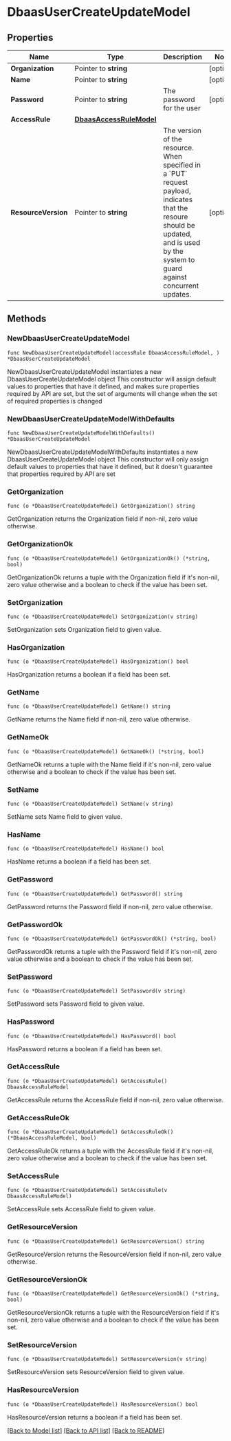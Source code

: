 # DbaasUserCreateUpdateModel

## Properties

Name | Type | Description | Notes
------------ | ------------- | ------------- | -------------
**Organization** | Pointer to **string** |  | [optional] 
**Name** | Pointer to **string** |  | [optional] 
**Password** | Pointer to **string** | The password for the user | [optional] 
**AccessRule** | [**DbaasAccessRuleModel**](DbaasAccessRuleModel.md) |  | 
**ResourceVersion** | Pointer to **string** | The version of the resource. When specified in a &#x60;PUT&#x60; request payload, indicates that the resoure should be updated, and is used by the system to guard against concurrent updates. | [optional] 

## Methods

### NewDbaasUserCreateUpdateModel

`func NewDbaasUserCreateUpdateModel(accessRule DbaasAccessRuleModel, ) *DbaasUserCreateUpdateModel`

NewDbaasUserCreateUpdateModel instantiates a new DbaasUserCreateUpdateModel object
This constructor will assign default values to properties that have it defined,
and makes sure properties required by API are set, but the set of arguments
will change when the set of required properties is changed

### NewDbaasUserCreateUpdateModelWithDefaults

`func NewDbaasUserCreateUpdateModelWithDefaults() *DbaasUserCreateUpdateModel`

NewDbaasUserCreateUpdateModelWithDefaults instantiates a new DbaasUserCreateUpdateModel object
This constructor will only assign default values to properties that have it defined,
but it doesn't guarantee that properties required by API are set

### GetOrganization

`func (o *DbaasUserCreateUpdateModel) GetOrganization() string`

GetOrganization returns the Organization field if non-nil, zero value otherwise.

### GetOrganizationOk

`func (o *DbaasUserCreateUpdateModel) GetOrganizationOk() (*string, bool)`

GetOrganizationOk returns a tuple with the Organization field if it's non-nil, zero value otherwise
and a boolean to check if the value has been set.

### SetOrganization

`func (o *DbaasUserCreateUpdateModel) SetOrganization(v string)`

SetOrganization sets Organization field to given value.

### HasOrganization

`func (o *DbaasUserCreateUpdateModel) HasOrganization() bool`

HasOrganization returns a boolean if a field has been set.

### GetName

`func (o *DbaasUserCreateUpdateModel) GetName() string`

GetName returns the Name field if non-nil, zero value otherwise.

### GetNameOk

`func (o *DbaasUserCreateUpdateModel) GetNameOk() (*string, bool)`

GetNameOk returns a tuple with the Name field if it's non-nil, zero value otherwise
and a boolean to check if the value has been set.

### SetName

`func (o *DbaasUserCreateUpdateModel) SetName(v string)`

SetName sets Name field to given value.

### HasName

`func (o *DbaasUserCreateUpdateModel) HasName() bool`

HasName returns a boolean if a field has been set.

### GetPassword

`func (o *DbaasUserCreateUpdateModel) GetPassword() string`

GetPassword returns the Password field if non-nil, zero value otherwise.

### GetPasswordOk

`func (o *DbaasUserCreateUpdateModel) GetPasswordOk() (*string, bool)`

GetPasswordOk returns a tuple with the Password field if it's non-nil, zero value otherwise
and a boolean to check if the value has been set.

### SetPassword

`func (o *DbaasUserCreateUpdateModel) SetPassword(v string)`

SetPassword sets Password field to given value.

### HasPassword

`func (o *DbaasUserCreateUpdateModel) HasPassword() bool`

HasPassword returns a boolean if a field has been set.

### GetAccessRule

`func (o *DbaasUserCreateUpdateModel) GetAccessRule() DbaasAccessRuleModel`

GetAccessRule returns the AccessRule field if non-nil, zero value otherwise.

### GetAccessRuleOk

`func (o *DbaasUserCreateUpdateModel) GetAccessRuleOk() (*DbaasAccessRuleModel, bool)`

GetAccessRuleOk returns a tuple with the AccessRule field if it's non-nil, zero value otherwise
and a boolean to check if the value has been set.

### SetAccessRule

`func (o *DbaasUserCreateUpdateModel) SetAccessRule(v DbaasAccessRuleModel)`

SetAccessRule sets AccessRule field to given value.


### GetResourceVersion

`func (o *DbaasUserCreateUpdateModel) GetResourceVersion() string`

GetResourceVersion returns the ResourceVersion field if non-nil, zero value otherwise.

### GetResourceVersionOk

`func (o *DbaasUserCreateUpdateModel) GetResourceVersionOk() (*string, bool)`

GetResourceVersionOk returns a tuple with the ResourceVersion field if it's non-nil, zero value otherwise
and a boolean to check if the value has been set.

### SetResourceVersion

`func (o *DbaasUserCreateUpdateModel) SetResourceVersion(v string)`

SetResourceVersion sets ResourceVersion field to given value.

### HasResourceVersion

`func (o *DbaasUserCreateUpdateModel) HasResourceVersion() bool`

HasResourceVersion returns a boolean if a field has been set.


[[Back to Model list]](../README.md#documentation-for-models) [[Back to API list]](../README.md#documentation-for-api-endpoints) [[Back to README]](../README.md)


